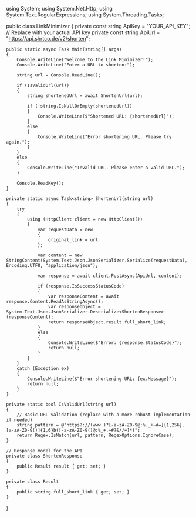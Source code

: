 using System;
using System.Net.Http;
using System.Text.RegularExpressions;
using System.Threading.Tasks;

public class LinkMinimizer
{
    private const string ApiKey = "YOUR_API_KEY"; // Replace with your actual API key
    private const string ApiUrl = "https://api.shrtco.de/v2/shorten";

    public static async Task Main(string[] args)
    {
        Console.WriteLine("Welcome to the Link Minimizer!");
        Console.WriteLine("Enter a URL to shorten:");

        string url = Console.ReadLine();

        if (IsValidUrl(url))
        {
            string shortenedUrl = await ShortenUrl(url);

            if (!string.IsNullOrEmpty(shortenedUrl))
            {
                Console.WriteLine($"Shortened URL: {shortenedUrl}");
            }
            else
            {
                Console.WriteLine("Error shortening URL. Please try again.");
            }
        }
        else
        {
            Console.WriteLine("Invalid URL. Please enter a valid URL.");
        }

        Console.ReadKey();
    }

    private static async Task<string> ShortenUrl(string url)
    {
        try
        {
            using (HttpClient client = new HttpClient())
            {
                var requestData = new
                {
                    original_link = url
                };

                var content = new StringContent(System.Text.Json.JsonSerializer.Serialize(requestData), Encoding.UTF8, "application/json");

                var response = await client.PostAsync(ApiUrl, content);

                if (response.IsSuccessStatusCode)
                {
                    var responseContent = await response.Content.ReadAsStringAsync();
                    var responseObject = System.Text.Json.JsonSerializer.Deserialize<ShortenResponse>(responseContent);
                    return responseObject.result.full_short_link;
                }
                else
                {
                    Console.WriteLine($"Error: {response.StatusCode}");
                    return null;
                }
            }
        }
        catch (Exception ex)
        {
            Console.WriteLine($"Error shortening URL: {ex.Message}");
            return null;
        }
    }

    private static bool IsValidUrl(string url)
    {
        // Basic URL validation (replace with a more robust implementation if needed)
        string pattern = @"https?://(www.)?[-a-zA-Z0-9@:%._+~#=]{1,256}.[a-zA-Z0-9()]{1,6}b([-a-zA-Z0-9()@:%_+.~#?&//=]*)";
        return Regex.IsMatch(url, pattern, RegexOptions.IgnoreCase);
    }

    // Response model for the API
    private class ShortenResponse
    {
        public Result result { get; set; }
    }

    private class Result
    {
        public string full_short_link { get; set; }
    }
}
